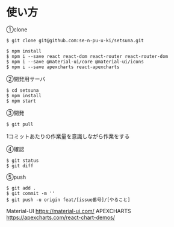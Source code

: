 # 使い方

①clone
```
$ git clone git@github.com:se-n-pu-u-ki/setsuna.git
```

```
$ npm install
$ npm i --save react react-dom react-router react-router-dom 
$ npm i --save @material-ui/core @material-ui/icons
$ npm i --save apexcharts react-apexcharts

```
②開発用サーバ
```
$ cd setsuna
$ npm install 
$ npm start
```
③開発
```
$ git pull
```
1コミットあたりの作業量を意識しながら作業をする

④確認
```
$ git status
$ git diff
```

⑤push
```
$ git add .
$ git commit -m ''
$ git push -u origin feat/[issue番号]/[やること]
```

Material-UI
https://material-ui.com/
APEXCHARTS
https://apexcharts.com/react-chart-demos/
